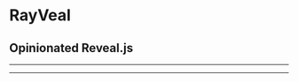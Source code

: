 <!-- .slide: data-state="layout-title"  -->

# RayVeal

## Opinionated Reveal.js

---

<!-- .slide: data-state="layout-background-image" data-background-image="images/GBD_T2_1_entidad_relacion_Page 1_T2.png" -->

---
